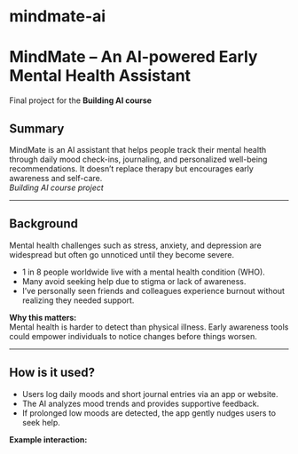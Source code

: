 # mindmate-ai
# MindMate – An AI-powered Early Mental Health Assistant  

Final project for the **Building AI course**  

## Summary  

MindMate is an AI assistant that helps people track their mental health through daily mood check-ins, journaling, and personalized well-being recommendations. It doesn’t replace therapy but encourages early awareness and self-care.  
*Building AI course project*  

---

## Background  

Mental health challenges such as stress, anxiety, and depression are widespread but often go unnoticed until they become severe.  

* 1 in 8 people worldwide live with a mental health condition (WHO).  
* Many avoid seeking help due to stigma or lack of awareness.  
* I’ve personally seen friends and colleagues experience burnout without realizing they needed support.  

**Why this matters:**  
Mental health is harder to detect than physical illness. Early awareness tools could empower individuals to notice changes before things worsen.  

---

## How is it used?  

* Users log daily moods and short journal entries via an app or website.  
* The AI analyzes mood trends and provides supportive feedback.  
* If prolonged low moods are detected, the app gently nudges users to seek help.  

**Example interaction:**  

